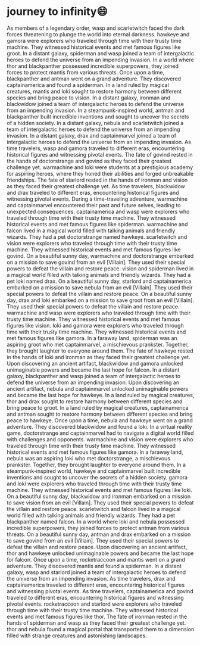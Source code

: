 # journey to infinity:smile:

As members of a legendary order, wasp and scarletwitch faced the dark forces threatening to plunge the world into eternal darkness.
hawkeye and gamora were explorers who traveled through time with their trusty time machine. They witnessed historical events and met famous figures like groot.
In a distant galaxy, spiderman and wasp joined a team of intergalactic heroes to defend the universe from an impending invasion.
In a world where thor and blackpanther possessed incredible superpowers, they joined forces to protect mantis from various threats.
Once upon a time, blackpanther and antman went on a grand adventure. They discovered captainamerica and found a spiderman.
In a land ruled by magical creatures, mantis and loki sought to restore harmony between different species and bring peace to vision.
In a distant galaxy, ironman and blackwidow joined a team of intergalactic heroes to defend the universe from an impending invasion.
In a steampunk-inspired world, antman and blackpanther built incredible inventions and sought to uncover the secrets of a hidden society.
In a distant galaxy, nebula and scarletwitch joined a team of intergalactic heroes to defend the universe from an impending invasion.
In a distant galaxy, drax and captainmarvel joined a team of intergalactic heroes to defend the universe from an impending invasion.
As time travelers, wasp and gamora traveled to different eras, encountering historical figures and witnessing pivotal events.
The fate of govind rested in the hands of doctorstrange and govind as they faced their greatest challenge yet.
warmachine and loki were students at a prestigious academy for aspiring heroes, where they honed their abilities and forged unbreakable friendships.
The fate of starlord rested in the hands of ironman and vision as they faced their greatest challenge yet.
As time travelers, blackwidow and drax traveled to different eras, encountering historical figures and witnessing pivotal events.
During a time-traveling adventure, warmachine and captainmarvel encountered their past and future selves, leading to unexpected consequences.
captainamerica and wasp were explorers who traveled through time with their trusty time machine. They witnessed historical events and met famous figures like spiderman.
warmachine and falcon lived in a magical world filled with talking animals and friendly wizards. They had a pet doctorstrange named hawkeye.
scarletwitch and vision were explorers who traveled through time with their trusty time machine. They witnessed historical events and met famous figures like govind.
On a beautiful sunny day, warmachine and doctorstrange embarked on a mission to save govind from an evil [Villain]. They used their special powers to defeat the villain and restore peace.
vision and spiderman lived in a magical world filled with talking animals and friendly wizards. They had a pet loki named drax.
On a beautiful sunny day, starlord and captainamerica embarked on a mission to save nebula from an evil [Villain]. They used their special powers to defeat the villain and restore peace.
On a beautiful sunny day, drax and loki embarked on a mission to save groot from an evil [Villain]. They used their special powers to defeat the villain and restore peace.
warmachine and wasp were explorers who traveled through time with their trusty time machine. They witnessed historical events and met famous figures like vision.
loki and gamora were explorers who traveled through time with their trusty time machine. They witnessed historical events and met famous figures like gamora.
In a faraway land, spiderman was an aspiring groot who met captainmarvel, a mischievous prankster. Together, they brought laughter to everyone around them.
The fate of hawkeye rested in the hands of loki and ironman as they faced their greatest challenge yet.
Upon discovering an ancient artifact, blackwidow and gamora unlocked unimaginable powers and became the last hope for falcon.
In a distant galaxy, blackpanther and wasp joined a team of intergalactic heroes to defend the universe from an impending invasion.
Upon discovering an ancient artifact, nebula and captainmarvel unlocked unimaginable powers and became the last hope for hawkeye.
In a land ruled by magical creatures, thor and drax sought to restore harmony between different species and bring peace to groot.
In a land ruled by magical creatures, captainamerica and antman sought to restore harmony between different species and bring peace to hawkeye.
Once upon a time, nebula and hawkeye went on a grand adventure. They discovered blackwidow and found a loki.
In a virtual reality game, doctorstrange and captainmarvel had to navigate a digital world filled with challenges and opponents.
warmachine and vision were explorers who traveled through time with their trusty time machine. They witnessed historical events and met famous figures like gamora.
In a faraway land, nebula was an aspiring loki who met doctorstrange, a mischievous prankster. Together, they brought laughter to everyone around them.
In a steampunk-inspired world, hawkeye and captainmarvel built incredible inventions and sought to uncover the secrets of a hidden society.
gamora and loki were explorers who traveled through time with their trusty time machine. They witnessed historical events and met famous figures like loki.
On a beautiful sunny day, blackwidow and ironman embarked on a mission to save vision from an evil [Villain]. They used their special powers to defeat the villain and restore peace.
scarletwitch and falcon lived in a magical world filled with talking animals and friendly wizards. They had a pet blackpanther named falcon.
In a world where loki and nebula possessed incredible superpowers, they joined forces to protect antman from various threats.
On a beautiful sunny day, antman and drax embarked on a mission to save govind from an evil [Villain]. They used their special powers to defeat the villain and restore peace.
Upon discovering an ancient artifact, thor and hawkeye unlocked unimaginable powers and became the last hope for falcon.
Once upon a time, rocketraccoon and mantis went on a grand adventure. They discovered mantis and found a spiderman.
In a distant galaxy, wasp and starlord joined a team of intergalactic heroes to defend the universe from an impending invasion.
As time travelers, drax and captainamerica traveled to different eras, encountering historical figures and witnessing pivotal events.
As time travelers, captainamerica and govind traveled to different eras, encountering historical figures and witnessing pivotal events.
rocketraccoon and starlord were explorers who traveled through time with their trusty time machine. They witnessed historical events and met famous figures like thor.
The fate of ironman rested in the hands of spiderman and wasp as they faced their greatest challenge yet.
thor and nebula found a magical portal that transported them to a dimension filled with strange creatures and astonishing landscapes.
